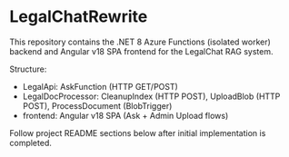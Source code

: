 # LegalChatRewrite

This repository contains the .NET 8 Azure Functions (isolated worker) backend and Angular v18 SPA frontend for the LegalChat RAG system.

Structure:
- LegalApi: AskFunction (HTTP GET/POST)
- LegalDocProcessor: CleanupIndex (HTTP POST), UploadBlob (HTTP POST), ProcessDocument (BlobTrigger)
- frontend: Angular v18 SPA (Ask + Admin Upload flows)

Follow project README sections below after initial implementation is completed.
